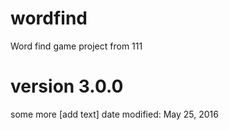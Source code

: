 # wordfind
Word find game project from 111

# version 3.0.0
some more 
[add text]
date modified: May 25, 2016